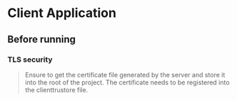 # Client Application

## Before running
### TLS security
> Ensure to get the certificate file generated by the server and store it into the root of the project.
> The certificate needs to be registered into the clienttrustore file.